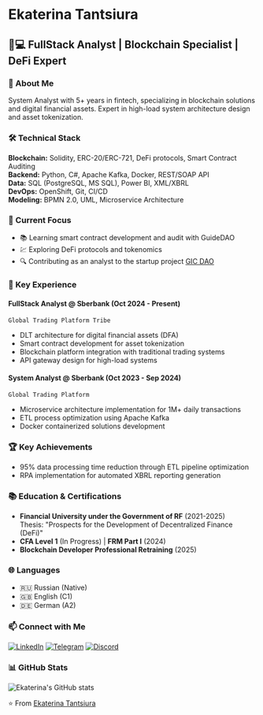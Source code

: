# Ekaterina Tantsiura

## 👩💻 FullStack Analyst | Blockchain Specialist | DeFi Expert

### 👋 About Me
System Analyst with 5+ years in fintech, specializing in blockchain solutions and digital financial assets. Expert in high-load system architecture design and asset tokenization.

### 🛠️ Technical Stack
**Blockchain:** Solidity, ERC-20/ERC-721, DeFi protocols, Smart Contract Auditing  
**Backend:** Python, C#, Apache Kafka, Docker, REST/SOAP API  
**Data:** SQL (PostgreSQL, MS SQL), Power BI, XML/XBRL  
**DevOps:** OpenShift, Git, CI/CD  
**Modeling:** BPMN 2.0, UML, Microservice Architecture

### 🚀 Current Focus

- 📚 Learning smart contract development and audit with GuideDAO
- 💹 Exploring DeFi protocols and tokenomics
- 🔍 Contributing as an analyst to the startup project [GIC DAO](https://github.com/gotois)


### 💼 Key Experience
#### FullStack Analyst @ Sberbank (Oct 2024 - Present)  
`Global Trading Platform Tribe`  
- DLT architecture for digital financial assets (DFA)  
- Smart contract development for asset tokenization  
- Blockchain platform integration with traditional trading systems  
- API gateway design for high-load systems  

#### System Analyst @ Sberbank (Oct 2023 - Sep 2024)  
`Global Trading Platform`  
- Microservice architecture implementation for 1M+ daily transactions  
- ETL process optimization using Apache Kafka  
- Docker containerized solutions development  

### 🏆 Key Achievements
- 95% data processing time reduction through ETL pipeline optimization  
- RPA implementation for automated XBRL reporting generation  

### 📚 Education & Certifications
- **Financial University under the Government of RF** (2021-2025)  
  Thesis: "Prospects for the Development of Decentralized Finance (DeFi)"
- **CFA Level 1** (In Progress) | **FRM Part I** (2024)  
- **Blockchain Developer Professional Retraining** (2025)

### 🌐 Languages
- 🇷🇺 Russian (Native)  
- 🇬🇧 English (C1)  
- 🇩🇪 German (A2)

### 📫 Connect with Me

[![LinkedIn](https://img.shields.io/badge/-LinkedIn-0077B5?style=flat-square&logo=LinkedIn&logoColor=white)](https://linkedin.com/in/tantsiura)
[![Telegram](https://img.shields.io/badge/-Telegram-2CA5E0?style=flat-square&logo=Telegram&logoColor=white)](https://tg.tantsiura_work)
[![Discord](https://img.shields.io/badge/-Discord-7289DA?style=flat-square&logo=Discord&logoColor=white)](https://discord.com/channels/tantsiura)

### 📊 GitHub Stats

![Ekaterina's GitHub stats](https://github-readme-stats.vercel.app/api?username=tantsiura&show_icons=true&theme=radical)

⭐️ From [Ekaterina Tantsiura](https://github.com/tantsiura)
